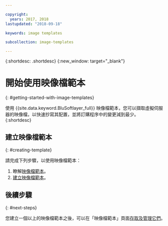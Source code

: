 ```yaml
---

copyright:
  years: 2017, 2018
lastupdated: "2018-09-18"

keywords: image templates

subcollection: image-templates

---
```


{:shortdesc: .shortdesc}
{:new_window: target="_blank"}

# 開始使用映像檔範本
{: #getting-started-with-image-templates}

使用 {{site.data.keyword.BluSoftlayer_full}} 映像檔範本，您可以擷取虛擬伺服器的映像檔，以快速抄寫其配置，並將訂購程序中的變更減到最少。
{:shortdesc}


## 建立映像檔範本
{: #creating-template}

請完成下列步驟，以使用映像檔範本：
1. 瞭解[映像檔範本](/docs/infrastructure/image-templates?topic=image-templates-about-image-templates#about-image-templates)。
2. [建立映像檔範本](/docs/infrastructure/image-templates?topic=image-templates-creating-an-image-template#creating-an-image-template)。

## 後續步驟
{: #next-steps}

您建立一個以上的映像檔範本之後，可以在「映像檔範本」頁面[存取及管理它們](/docs/infrastructure/image-templates?topic=image-templates-managing-images-from-the-image-templates-page#managing-images-from-the-image-templates-page)。
